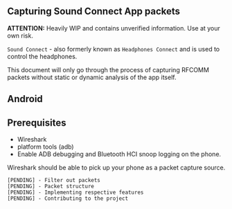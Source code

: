 Capturing Sound Connect App packets
---
**ATTENTION:** Heavily WIP and contains unverified information. Use at your own risk.

`Sound Connect` - also formerly known as `Headphones Connect` and is used to control the headphones.

This document will only go through the process of capturing RFCOMM packets without static or dynamic analysis of the app itself.

Android
---
## Prerequisites
- Wireshark
- platform tools (adb)
- Enable ADB debugging and Bluetooth HCI snoop logging on the phone.

Wireshark should be able to pick up your phone as a packet capture source.

```
[PENDING] - Filter out packets
[PENDING] - Packet structure
[PENDING] - Implementing respective features
[PENDING] - Contributing to the project
```